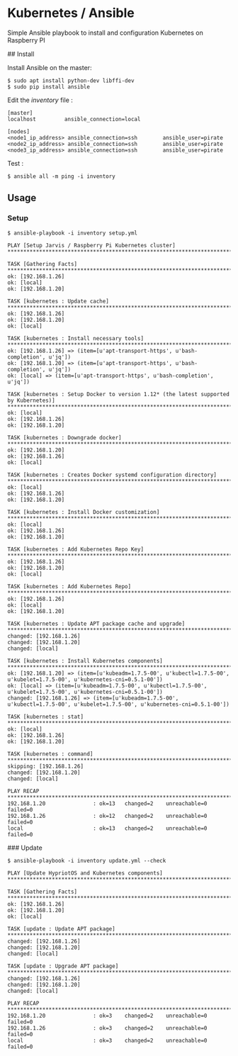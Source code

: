 # Kubernetes / Ansible

Simple Ansible playbook to install and configuration Kubernetes on Raspberry PI

## Install

Install Ansible on the master:

	$ sudo apt install python-dev libffi-dev
	$ sudo pip install ansible

Edit the *inventory* file : 

	[master]
	localhost         ansible_connection=local

	[nodes]
	<node1_ip_address> ansible_connection=ssh        ansible_user=pirate
	<node2_ip_address> ansible_connection=ssh        ansible_user=pirate
	<node3_ip_address> ansible_connection=ssh        ansible_user=pirate 

Test :

	$ ansible all -m ping -i inventory


## Usage

### Setup

	$ ansible-playbook -i inventory setup.yml                                                                                                                                                

	PLAY [Setup Jarvis / Raspberry Pi Kubernetes cluster] ***********************************************************************************************************************************
	
	TASK [Gathering Facts] ******************************************************************************************************************************************************************
	ok: [192.168.1.26]
	ok: [local]
	ok: [192.168.1.20]
	
	TASK [kubernetes : Update cache] ********************************************************************************************************************************************************
	ok: [192.168.1.26]
	ok: [192.168.1.20]
	ok: [local]
	
	TASK [kubernetes : Install necessary tools] *********************************************************************************************************************************************
	ok: [192.168.1.26] => (item=[u'apt-transport-https', u'bash-completion', u'jq'])
	ok: [192.168.1.20] => (item=[u'apt-transport-https', u'bash-completion', u'jq'])
	ok: [local] => (item=[u'apt-transport-https', u'bash-completion', u'jq'])
	
	TASK [kubernetes : Setup Docker to version 1.12* (the latest supported by Kubernetes)] **************************************************************************************************
	ok: [local]
	ok: [192.168.1.26]
	ok: [192.168.1.20]
	
	TASK [kubernetes : Downgrade docker] ****************************************************************************************************************************************************
	ok: [192.168.1.20]
	ok: [192.168.1.26]
	ok: [local]
	
	TASK [kubernetes : Creates Docker systemd configuration directory] **********************************************************************************************************************
	ok: [local]
	ok: [192.168.1.26]
	ok: [192.168.1.20]
	
	TASK [kubernetes : Install Docker customization] ****************************************************************************************************************************************
	ok: [local]
	ok: [192.168.1.26]
	ok: [192.168.1.20]
	
	TASK [kubernetes : Add Kubernetes Repo Key] *********************************************************************************************************************************************
	ok: [192.168.1.26]
	ok: [192.168.1.20]
	ok: [local]
	
	TASK [kubernetes : Add Kubernetes Repo] *************************************************************************************************************************************************
	ok: [192.168.1.26]
	ok: [local]
	ok: [192.168.1.20]
	
	TASK [kubernetes : Update APT package cache and upgrade] ********************************************************************************************************************************
	changed: [192.168.1.26]
	changed: [192.168.1.20]
	changed: [local]
	
	TASK [kubernetes : Install Kubernetes components] ***************************************************************************************************************************************
	ok: [192.168.1.20] => (item=[u'kubeadm=1.7.5-00', u'kubectl=1.7.5-00', u'kubelet=1.7.5-00', u'kubernetes-cni=0.5.1-00'])
	ok: [local] => (item=[u'kubeadm=1.7.5-00', u'kubectl=1.7.5-00', u'kubelet=1.7.5-00', u'kubernetes-cni=0.5.1-00'])
	changed: [192.168.1.26] => (item=[u'kubeadm=1.7.5-00', u'kubectl=1.7.5-00', u'kubelet=1.7.5-00', u'kubernetes-cni=0.5.1-00'])
	
	TASK [kubernetes : stat] ****************************************************************************************************************************************************************
	ok: [local]
	ok: [192.168.1.26]
	ok: [192.168.1.20]
	
	TASK [kubernetes : command] *************************************************************************************************************************************************************
	skipping: [192.168.1.26]
	changed: [192.168.1.20]
	changed: [local]
	
	PLAY RECAP ******************************************************************************************************************************************************************************
	192.168.1.20               : ok=13   changed=2    unreachable=0    failed=0   
	192.168.1.26               : ok=12   changed=2    unreachable=0    failed=0   
	local                      : ok=13   changed=2    unreachable=0    failed=0 


### Update

	$ ansible-playbook -i inventory update.yml --check

	PLAY [Update HypriotOS and Kubernetes components] ******************************************************************************************************************************************************************
	
	TASK [Gathering Facts] *********************************************************************************************************************************************************************************************
	ok: [192.168.1.26]
	ok: [192.168.1.20]
	ok: [local]
	
	TASK [update : Update APT package] *********************************************************************************************************************************************************************************
	changed: [192.168.1.26]
	changed: [192.168.1.20]
	changed: [local]
	
	TASK [update : Upgrade APT package] ********************************************************************************************************************************************************************************
	changed: [192.168.1.26]
	changed: [192.168.1.20]
	changed: [local]
	
	PLAY RECAP *********************************************************************************************************************************************************************************************************
	192.168.1.20               : ok=3    changed=2    unreachable=0    failed=0   
	192.168.1.26               : ok=3    changed=2    unreachable=0    failed=0   
	local                      : ok=3    changed=2    unreachable=0    failed=0   


